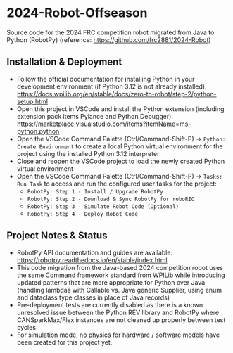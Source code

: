 # 2024-Robot-Offseason

Source code for the 2024 FRC competition robot migrated from Java to Python (RobotPy)
(reference: https://github.com/frc2881/2024-Robot)

## Installation & Deployment
* Follow the official documentation for installing Python in your development environment (if Python 3.12 is not already installed): https://docs.wpilib.org/en/stable/docs/zero-to-robot/step-2/python-setup.html
* Open this project in VSCode and install the Python extension (including extension pack items Pylance and Python Debugger): https://marketplace.visualstudio.com/items?itemName=ms-python.python
* Open the VSCode Command Palette (Ctrl/Command-Shift-P) -> `Python: Create Environment` to create a local Python virtual environment for the project using the installed Python 3.12 interpreter
* Close and reopen the VSCode project to load the newly created Python virtual environment
* Open the VSCode Command Palette (Ctrl/Command-Shift-P) -> `Tasks: Run Task` to access and run the configured user tasks for the project:
  * `RobotPy: Step 1 - Install / Upgrade RobotPy`
  * `RobotPy: Step 2 - Download & Sync RobotPy for roboRIO`
  * `RobotPy: Step 3 - Simulate Robot Code (Optional)`
  * `RobotPy: Step 4 - Deploy Robot Code`

## Project Notes & Status
* RobotPy API documentation and guides are available: https://robotpy.readthedocs.io/en/stable/index.html
* This code migration from the Java-based 2024 competition robot uses the same Command framework standard from WPILib while introducing updated patterns that are more appropriate for Python over Java (handling lambdas with Callable vs. Java generic Supplier, using enum and dataclass type classes in place of Java records)
* Pre-deployment tests are currently disabled as there is a known unresolved issue between the Python REV library and RobotPy where CANSparkMax/Flex instances are not cleaned up properly between test cycles
* For simulation mode, no physics for hardware / software models have been created for this project yet.